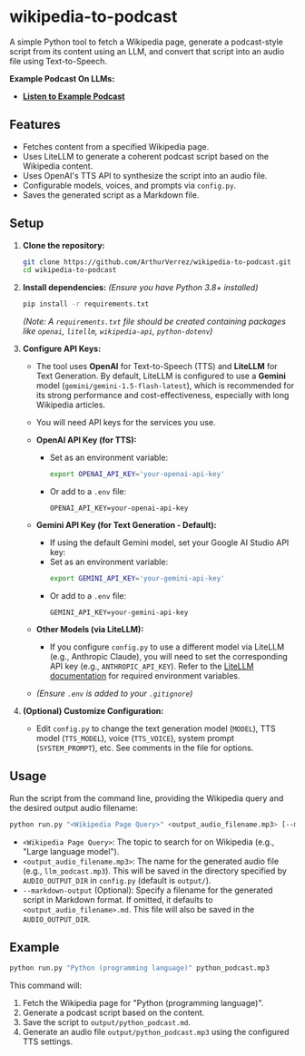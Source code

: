 # wikipedia-to-podcast

A simple Python tool to fetch a Wikipedia page, generate a podcast-style script from its content using an LLM, and convert that script into an audio file using Text-to-Speech.

**Example Podcast On LLMs:**

- **[Listen to Example Podcast](https://gabalpha.github.io/read-audio/?p=https://raw.githubusercontent.com/ArthurVerrez/wikipedia-to-podcast/main/example_llm_podcast.mp3)**

## Features

- Fetches content from a specified Wikipedia page.
- Uses LiteLLM to generate a coherent podcast script based on the Wikipedia content.
- Uses OpenAI's TTS API to synthesize the script into an audio file.
- Configurable models, voices, and prompts via `config.py`.
- Saves the generated script as a Markdown file.

## Setup

1.  **Clone the repository:**

    ```bash
    git clone https://github.com/ArthurVerrez/wikipedia-to-podcast.git
    cd wikipedia-to-podcast
    ```

2.  **Install dependencies:**
    _(Ensure you have Python 3.8+ installed)_

    ```bash
    pip install -r requirements.txt
    ```

    _(Note: A `requirements.txt` file should be created containing packages like `openai`, `litellm`, `wikipedia-api`, `python-dotenv`)_

3.  **Configure API Keys:**

    - The tool uses **OpenAI** for Text-to-Speech (TTS) and **LiteLLM** for Text Generation. By default, LiteLLM is configured to use a **Gemini** model (`gemini/gemini-1.5-flash-latest`), which is recommended for its strong performance and cost-effectiveness, especially with long Wikipedia articles.
    - You will need API keys for the services you use.

    - **OpenAI API Key (for TTS):**

      - Set as an environment variable:
        ```bash
        export OPENAI_API_KEY='your-openai-api-key'
        ```
      - Or add to a `.env` file:
        ```
        OPENAI_API_KEY=your-openai-api-key
        ```

    - **Gemini API Key (for Text Generation - Default):**

      - If using the default Gemini model, set your Google AI Studio API key:
      - Set as an environment variable:
        ```bash
        export GEMINI_API_KEY='your-gemini-api-key'
        ```
      - Or add to a `.env` file:
        ```
        GEMINI_API_KEY=your-gemini-api-key
        ```

    - **Other Models (via LiteLLM):**

      - If you configure `config.py` to use a different model via LiteLLM (e.g., Anthropic Claude), you will need to set the corresponding API key (e.g., `ANTHROPIC_API_KEY`). Refer to the [LiteLLM documentation](https://docs.litellm.ai/docs/providers) for required environment variables.

    - _(Ensure `.env` is added to your `.gitignore`)_

4.  **(Optional) Customize Configuration:**
    - Edit `config.py` to change the text generation model (`MODEL`), TTS model (`TTS_MODEL`), voice (`TTS_VOICE`), system prompt (`SYSTEM_PROMPT`), etc. See comments in the file for options.

## Usage

Run the script from the command line, providing the Wikipedia query and the desired output audio filename:

```bash
python run.py "<Wikipedia Page Query>" <output_audio_filename.mp3> [--markdown-output <output_script.md>]
```

- `<Wikipedia Page Query>`: The topic to search for on Wikipedia (e.g., "Large language model").
- `<output_audio_filename.mp3>`: The name for the generated audio file (e.g., `llm_podcast.mp3`). This will be saved in the directory specified by `AUDIO_OUTPUT_DIR` in `config.py` (default is `output/`).
- `--markdown-output` (Optional): Specify a filename for the generated script in Markdown format. If omitted, it defaults to `<output_audio_filename>.md`. This file will also be saved in the `AUDIO_OUTPUT_DIR`.

## Example

```bash
python run.py "Python (programming language)" python_podcast.mp3
```

This command will:

1.  Fetch the Wikipedia page for "Python (programming language)".
2.  Generate a podcast script based on the content.
3.  Save the script to `output/python_podcast.md`.
4.  Generate an audio file `output/python_podcast.mp3` using the configured TTS settings.
